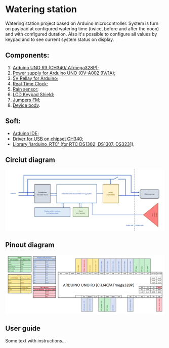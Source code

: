 # Watering station
Watering station project based on Arduino microcontroller.
System is turn on payload at configured watering time (twice, before and after the noon) and with configured duration. Also it's possible to configure all values by keypad and to see current system status on display.

## Components:
1. [Arduino UNO R3 (CH340/ ATmega328P)](http://www.kosmodrom.com.ua/el.php?name=ARDUINO-UNO-R3-MEGA328P);
2. [Power supply for Arduino UNO (OV-A002 9V/1A)](https://www.rcscomponents.kiev.ua/product/ov-a002-9v-1a_67292.html);
3. [5V Rellay for Arduino](http://www.kosmodrom.com.ua/el.php?name=1CH5VRMA);
4. [Real Time Clock](http://www.kosmodrom.com.ua/el.php?name=DS1302-MOD);
5. [Rain sensor](http://www.kosmodrom.com.ua/el.php?name=T1592-MODUL);
6. [LCD Keypad Shield](http://www.kosmodrom.com.ua/el.php?name=LCD1602KEYPAD);
7. [Jumpers FM](http://www.kosmodrom.com.ua/el.php?name=JUMPERS-FM-100MM);
8. [Device body](https://www.rcscomponents.kiev.ua/product/21-12-47-sanhe-korpus-plastik-140x82x23mm_36265.html).


## Soft:
- [Arduino IDE](https://www.arduino.cc/en/Main/Software);
- [Driver for USB on chipset CH340](http://www.arduined.eu/ch340-windows-8-driver-download/);
- [Library 'iarduino_RTC' (for RTC DS1302, DS1307, DS3231)](http://iarduino.ru/lib/ef47f92e639da4d4e009cc6f16dedd12.zip).

## Circiut diagram
![Circiut diagram](/Docs/Circuit_diagram.PNG)

## Pinout diagram
![Pinout diagram](/Docs/Pinout.PNG)

## User guide
Some text with instructions...